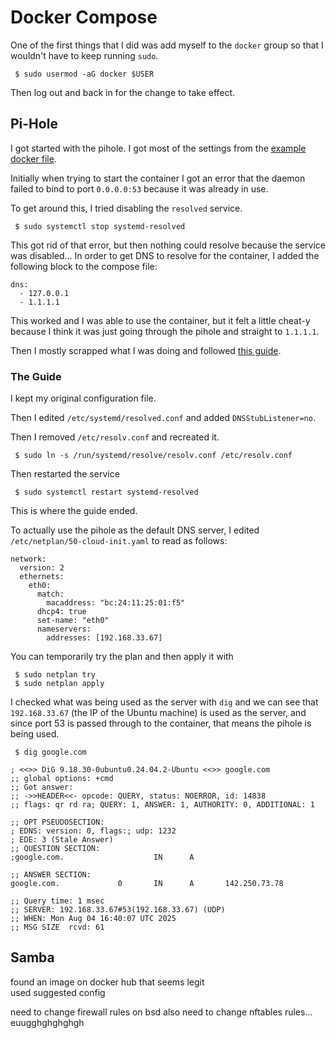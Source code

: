 # Docker Compose
One of the first things that I did was add myself to the `docker` group so that
I wouldn't have to keep running `sudo`. 

```
 $ sudo usermod -aG docker $USER
```

Then log out and back in for the change to take effect. 

## Pi-Hole
I got started with the pihole. I got most of the settings from the [example 
docker file](https://github.com/pi-hole/docker-pi-hole?tab=readme-ov-file#quick-start). 

Initially when trying to start the container I got an error that the daemon 
failed to bind to port `0.0.0.0:53` because it was already in use. 

To get around this, I tried disabling the `resolved` service. 

```
 $ sudo systemctl stop systemd-resolved
```

This got rid of that error, but then nothing could resolve because the service
was disabled... In order to get DNS to resolve for the container, I added the
following block to the compose file:
```
dns:
  - 127.0.0.1
  - 1.1.1.1
```

This worked and I was able to use the container, but it felt a little cheat-y 
because I think it was just going through the pihole and straight to `1.1.1.1`.

Then I mostly scrapped what I was doing and followed [this 
guide](https://pimylifeup.com/pi-hole-docker/). 

### The Guide
I kept my original configuration file. 

Then I edited `/etc/systemd/resolved.conf` and added `DNSStubListener=no`. 

Then I removed `/etc/resolv.conf` and recreated it.

```
 $ sudo ln -s /run/systemd/resolve/resolv.conf /etc/resolv.conf
```

Then restarted the service

```
 $ sudo systemctl restart systemd-resolved
```

This is where the guide ended. 

To actually use the pihole as the default DNS server, I edited 
`/etc/netplan/50-cloud-init.yaml` to read as follows:
```
network:
  version: 2
  ethernets:
    eth0:
      match:
        macaddress: "bc:24:11:25:01:f5"
      dhcp4: true
      set-name: "eth0"
      nameservers:
        addresses: [192.168.33.67]
```

You can temporarily try the plan and then apply it with
```
 $ sudo netplan try
 $ sudo netplan apply
```

I checked what was being used as the server with `dig` and we can see that
`192.168.33.67` (the IP of the Ubuntu machine) is used as the server, and since
port 53 is passed through to the container, that means the pihole is being used.

```
 $ dig google.com

; <<>> DiG 9.18.30-0ubuntu0.24.04.2-Ubuntu <<>> google.com
;; global options: +cmd
;; Got answer:
;; ->>HEADER<<- opcode: QUERY, status: NOERROR, id: 14838
;; flags: qr rd ra; QUERY: 1, ANSWER: 1, AUTHORITY: 0, ADDITIONAL: 1

;; OPT PSEUDOSECTION:
; EDNS: version: 0, flags:; udp: 1232
; EDE: 3 (Stale Answer)
;; QUESTION SECTION:
;google.com.                    IN      A

;; ANSWER SECTION:
google.com.             0       IN      A       142.250.73.78

;; Query time: 1 msec
;; SERVER: 192.168.33.67#53(192.168.33.67) (UDP)
;; WHEN: Mon Aug 04 16:40:07 UTC 2025
;; MSG SIZE  rcvd: 61
```

## Samba
found an image on docker hub that seems legit  
used suggested config

need to change firewall rules on bsd
also need to change nftables rules... euugghghghghgh



